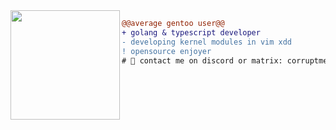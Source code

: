 <img src="https://avatars.githubusercontent.com/u/88046785?v=4" align="left" height="175"/>

```diff
@@average gentoo user@@
+ golang & typescript developer
- developing kernel modules in vim xdd
! opensource enjoyer
# 📖 contact me on discord or matrix: corruptmemory#3718 and farlowee:matrix.org
```
